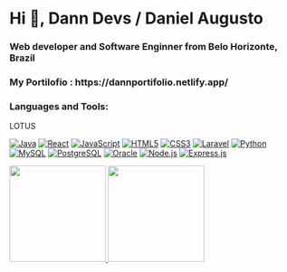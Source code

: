 <h1 align="left">Hi 👋, Dann Devs / Daniel Augusto</h1>
<h3 align="left">Web developer and
Software Enginner from Belo Horizonte, Brazil</h3>

<h3 align="left"> My Portilofio : https://dannportifolio.netlify.app/</h3>


<h3 align="left">Languages and Tools:</h3>
LOTUS

<p align="left">
  <a href="#" target="_blank"><img alt="Java" src="https://img.shields.io/badge/Java-100000?style=for-the-badge&logo=openjdk&logoColor=FF0000&labelColor=black&color=black"/></a>
  <a href="#" target="_blank"><img alt="React" src="https://img.shields.io/badge/React-100000?style=for-the-badge&logo=react&logoColor=00D8FF&labelColor=black&color=black"/></a>
  <a href="#" target="_blank"><img alt="JavaScript" src="https://img.shields.io/badge/JavaScript-100000?style=for-the-badge&logo=javascript&logoColor=FFD100&labelColor=black&color=black"/></a>
  <a href="#" target="_blank"><img alt="HTML5" src="https://img.shields.io/badge/HTML5-100000?style=for-the-badge&logo=html5&logoColor=FF6308&labelColor=black&color=black"/></a>
  <a href="#" target="_blank"><img alt="CSS3" src="https://img.shields.io/badge/CSS3-100000?style=for-the-badge&logo=css3&logoColor=00A2FF&labelColor=black&color=black"/></a>
  <a href="#" target="_blank"><img alt="Laravel" src="https://img.shields.io/badge/Laravel-100000?style=for-the-badge&logo=laravel&logoColor=FF2D20&labelColor=black&color=black"/></a>
  <a href="#" target="_blank"><img alt="Python" src="https://img.shields.io/badge/Python-100000?style=for-the-badge&logo=python&logoColor=FFD43B&labelColor=black&color=black"/></a>
  <a href="#" target="_blank"><img alt="MySQL" src="https://img.shields.io/badge/MySQL-100000?style=for-the-badge&logo=mysql&logoColor=00ADEF&labelColor=black&color=black"/></a>
  <a href="#" target="_blank"><img alt="PostgreSQL" src="https://img.shields.io/badge/PostgreSQL-100000?style=for-the-badge&logo=postgresql&logoColor=336791&labelColor=black&color=black"/></a>
  <a href="#" target="_blank"><img alt="Oracle" src="https://img.shields.io/badge/Oracle-100000?style=for-the-badge&logo=oracle&logoColor=F80000&labelColor=black&color=black"/></a>
  <a href="#" target="_blank"><img alt="Node.js" src="https://img.shields.io/badge/Node.js-100000?style=for-the-badge&logo=node.js&logoColor=00FF00&labelColor=black&color=black"/></a>
  <a href="#" target="_blank"><img alt="Express.js" src="https://img.shields.io/badge/Express.js-100000?style=for-the-badge&logo=express&logoColor=FFFFFF&labelColor=black&color=black"/></a>
</p>


</p>

 <div> 


<a href="https://github.com/DannDevs">
    <img height="170em" src="https://github-readme-stats.vercel.app/api?username=DannDevs&show_icons=true&theme=midnight-purple&include_all_commits=true&count_private=true">
    <img height="170em" src="https://github-readme-stats.vercel.app/api/top-langs/?username=DannDevs&langs_count=7&theme=midnight-purple"card_width=400>
  </a>
 
</div>
